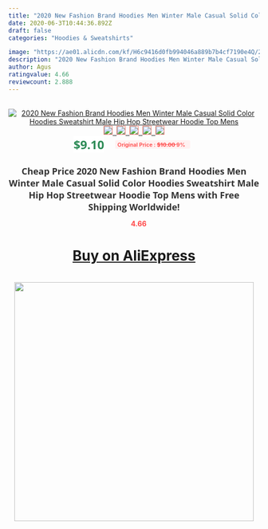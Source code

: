 ```yaml
---
title: "2020 New Fashion Brand Hoodies Men Winter Male Casual Solid Color Hoodies Sweatshirt Male Hip Hop Streetwear Hoodie Top Mens"
date: 2020-06-3T10:44:36.892Z
draft: false
categories: "Hoodies & Sweatshirts"

image: "https://ae01.alicdn.com/kf/H6c9416d0fb994046a889b7b4cf7190e4Q/2020-New-Fashion-Brand-Hoodies-Men-Winter-Male-Casual-Solid-Color-Hoodies-Sweatshirt-Male-Hip-Hop.jpg"
description: "2020 New Fashion Brand Hoodies Men Winter Male Casual Solid Color Hoodies Sweatshirt Male Hip Hop Streetwear Hoodie Top Mens"
author: Agus
ratingvalue: 4.66
reviewcount: 2.888
---
```

<br>
<div style="text-align: center;">
<a href="https://s.click.aliexpress.com/e/_A8SMZB" target="_blank" rel="nofollow noopener noreferrer"><img alt="2020 New Fashion Brand Hoodies Men Winter Male Casual Solid Color Hoodies Sweatshirt Male Hip Hop Streetwear Hoodie Top Mens" class="magnifier-image" src="https://ae01.alicdn.com/kf/H6c9416d0fb994046a889b7b4cf7190e4Q/2020-New-Fashion-Brand-Hoodies-Men-Winter-Male-Casual-Solid-Color-Hoodies-Sweatshirt-Male-Hip-Hop.jpg_640x640.jpg">
<br>
<img style="border:1px solid salmon" src="https://ae01.alicdn.com/kf/H6c9416d0fb994046a889b7b4cf7190e4Q/2020-New-Fashion-Brand-Hoodies-Men-Winter-Male-Casual-Solid-Color-Hoodies-Sweatshirt-Male-Hip-Hop.jpg_120x120.jpg">&nbsp;&nbsp;<img style="border:1px solid salmon" src="https://ae01.alicdn.com/kf/Hdafab60e534e403d9fe90336f23ba109M/2020-New-Fashion-Brand-Hoodies-Men-Winter-Male-Casual-Solid-Color-Hoodies-Sweatshirt-Male-Hip-Hop.jpg_120x120.jpg">&nbsp;&nbsp;<img style="border:1px solid salmon" src="https://ae01.alicdn.com/kf/Hcc298e0e339a476f83e6ae0cbc57aed6s/2020-New-Fashion-Brand-Hoodies-Men-Winter-Male-Casual-Solid-Color-Hoodies-Sweatshirt-Male-Hip-Hop.jpg_120x120.jpg">&nbsp;&nbsp;<img style="border:1px solid salmon" src="https://ae01.alicdn.com/kf/H14eda09212ff4856bad232cc7fce1d6e8/2020-New-Fashion-Brand-Hoodies-Men-Winter-Male-Casual-Solid-Color-Hoodies-Sweatshirt-Male-Hip-Hop.jpg_120x120.jpg">&nbsp;&nbsp;<img style="border:1px solid salmon" src="https://ae01.alicdn.com/kf/Hb2766e5f645c401c85f5c6cb5920364eL/2020-New-Fashion-Brand-Hoodies-Men-Winter-Male-Casual-Solid-Color-Hoodies-Sweatshirt-Male-Hip-Hop.jpg_120x120.jpg"></a></div><br0>
<div style="text-align: center;"><span style="background-color: white; border: 0px; box-sizing: border-box; color: seagreen; display: inline-block; font-family: &quot;open sans&quot; , &quot;arial&quot; , &quot;helvetica&quot; , sans-serif , &quot;heiti&quot;; font-size: 24px; font-stretch: inherit; font-weight: 700; line-height: inherit; margin: 0px 10px 0px 0px; padding: 0px; vertical-align: middle;">$9.10 </span>
<span style="background: rgb(255 , 241 , 241); border-radius: 3px; border: 0px; box-sizing: border-box; color: #ff4747; display: inline-block; font-family: inherit; font-size: 12px; font-stretch: inherit; font-style: inherit; font-variant: inherit; font-weight: 600; line-height: inherit; margin: 0px; padding: 2px 5px; transform: scale(0.9); vertical-align: middle;">Original Price : <b style="text-decoration: line-through;">$10.00 </b> 9%&nbsp;&nbsp;</span></div>
<h1 style="color: #333333; display: inline-block; font-family: &quot;open sans&quot; , &quot;arial&quot; , &quot;helvetica&quot; , sans-serif , &quot;heiti&quot;; font-size: 18px; font-stretch: inherit; font-weight: 700; text-align: center;">Cheap Price 2020 New Fashion Brand Hoodies Men Winter Male Casual Solid Color Hoodies Sweatshirt Male Hip Hop Streetwear Hoodie Top Mens with Free Shipping Worldwide!</h1>
<div style="color: #ff4747; text-align: center;">
<img src="https://4.bp.blogspot.com/-M0ZcTcb-5uY/XleCXlxnR4I/AAAAAAAAAEc/OrjgMkXV1oMQFaCRZj5HQwOCBcu3w1FegCPcBGAYYCw/s1600/star.png" style="height: 15px;">&nbsp;<b>4.66</b></div>
<div class="button_cont" align="center"><a class="buynow_a" href="https://s.click.aliexpress.com/e/_A8SMZB" target="_blank" rel="nofollow noopener noreferrer"><H1>Buy on AliExpress</H1></a></div><br>
<div class="separator" style="clear: both; text-align: center;">
<img src="https://lh3.googleusercontent.com/-pTy5HemUv9M/XlePHvY0dAI/AAAAAAAAAE4/0nX5iRUoIWY8eMW9Dpxeirr157OZliDIgCLcBGAsYHQ/s1600/badge.gif" width="480">
</div>
